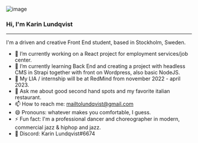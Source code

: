 ![image](https://user-images.githubusercontent.com/91525357/156415318-4977b691-2fd2-4779-85af-7b1e7dd0825e.png)

### Hi, I'm Karin Lundqvist
---
I'm a driven and creative Front End student, based in Stockholm, Sweden.




- 🔭 I’m currently working on a React project for employment services/job center.
- 🌱 I’m currently learning Back End and creating a project with headless CMS in Strapi together with front on Wordpress, also basic NodeJS.
- 👯 My LIA / internship will be at RedMind from november 2022 - april 2023.
- 💬 Ask me about good second hand spots and my favorite italian restaurant.
- 📫 How to reach me: mailtolundqvist@gmail.com
- 😄 Pronouns: whatever makes you comfortable, I guess.
- ⚡ Fun fact: I'm a professional dancer and choreographer in modern, commercial jazz & hiphop and jazz.
- 👾 Discord: Karin Lundqvist#6674
